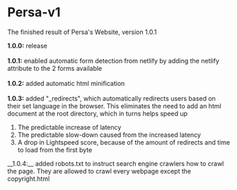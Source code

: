 # Persa-v1
The finished result of Persa's Website, version 1.0.1

**1.0.0:** release <br>
<br>
__1.0.1:__ enabled automatic form detection from netlify by adding the netlify attribute to the 2 forms available <br>
<br>
__1.0.2:__ added automatic html minification <br>
<br>
__1.0.3:__ added "_redirects", which automatically redirects users based on their set language in the browser. This eliminates the need to add an html document at the root directory, which in turns helps speed up 
<ol>
  <li>The predictable increase of latency</li>
  <li>The predictable slow-down caused from the increased latency</li>
  <li>A drop in Lightspeed score, because of the amount of redirects and time to load from the first byte</li>
</ol>
__1.0.4:__ added robots.txt to instruct search engine crawlers how to crawl the page. They are allowed to crawl every webpage except the copyright.html<br>
<br>
